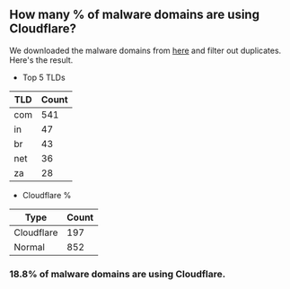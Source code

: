 ## How many % of malware domains are using Cloudflare?


We downloaded the malware domains from [here](https://urlhaus.abuse.ch) and filter out duplicates.
Here's the result.


[//]: # (start replacement)


- Top 5 TLDs

| TLD | Count |
| --- | --- |
| com | 541 |
| in | 47 |
| br | 43 |
| net | 36 |
| za | 28 |


- Cloudflare %

| Type | Count |
| --- | --- |
| Cloudflare | 197 |
| Normal | 852 |


### 18.8% of malware domains are using Cloudflare.